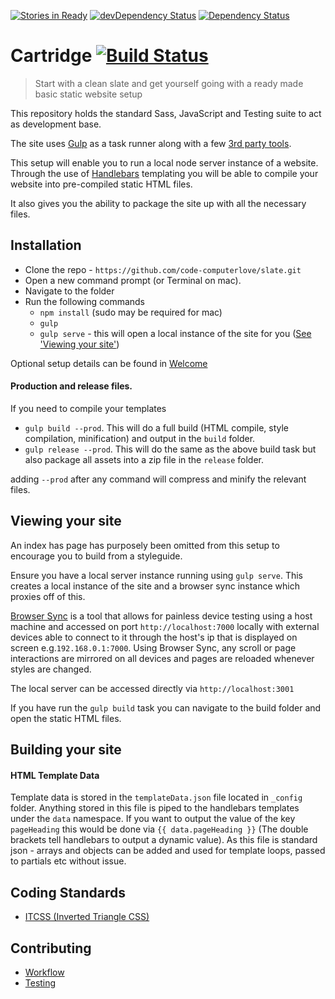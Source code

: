 [![Stories in Ready](https://badge.waffle.io/cartridge/cartridge.svg?label=ready&title=Ready)](http://waffle.io/code-computerlove/cartridge)
[![devDependency Status](https://david-dm.org/cartridge/cartridge/dev-status.svg)](https://david-dm.org/code-computerlove/cartridge#info=devDependencies)
[![Dependency Status](https://david-dm.org/cartridge/cartridge.svg)](https://david-dm.org/code-computerlove/cartridge)

# Cartridge [![Build Status](https://travis-ci.org/cartridge/cartridge.svg?branch=master)](https://travis-ci.org/cartridge/cartridge)

> Start with a clean slate and get yourself going with a ready made basic static website setup

This repository holds the standard Sass, JavaScript and Testing suite to act as development base.

The site uses [Gulp](http://gulpjs.com) as a task runner along with a few [3rd party tools](docs/3rd-party-plugins.md).

This setup will enable you to run a local node server instance of a website. Through the use of [Handlebars](http://handlebarsjs.com) templating you will be able to compile your website into pre-compiled static HTML files.

It also gives you the ability to package the site up with all the necessary files.

## Installation

* Clone the repo - `https://github.com/code-computerlove/slate.git`
* Open a new command prompt (or Terminal on mac).
* Navigate to the folder
* Run the following commands
    * `npm install` (sudo may be required for mac)
    * `gulp`
    * `gulp serve` - this will open a local instance of the site for you ([See 'Viewing your site'](#viewing-your-site))

Optional setup details can be found in [Welcome](docs/welcome.md)

#### Production and release files.

If you need to compile your templates

* `gulp build --prod`. This will do a full build (HTML compile, style compilation, minification) and output in the `build` folder.
* `gulp release --prod`. This will do the same as the above build task but also package all assets into a zip file in the `release` folder.

adding `--prod` after any command will compress and minify the relevant files.

## Viewing your site

An index has page has purposely been omitted from this setup to encourage you to build from a styleguide.

Ensure you have a local server instance running using `gulp serve`. This creates a local instance of the site and a browser sync instance which proxies off of this.

[Browser Sync](http://www.browsersync.io/) is a tool that allows for painless device testing using a host machine and accessed on port `http://localhost:7000` locally with external devices able to connect to it through the host's ip that is displayed on screen e.g.`192.168.0.1:7000`. Using Browser Sync, any scroll or page interactions are mirrored on all devices and pages are reloaded whenever styles are changed.

The local server can be accessed directly via `http://localhost:3001`

If you have run the `gulp build` task you can navigate to the build folder and open the static HTML files.

## Building your site

#### HTML Template Data

Template data is stored in the `templateData.json` file located in `_config` folder. Anything stored in this file is piped to the handlebars templates under the `data` namespace. If you want to output the value of the key `pageHeading` this would be done via `{{ data.pageHeading }}` (The double brackets tell handlebars to output a dynamic value). As this file is standard json - arrays and objects can be added and used for template loops, passed to partials etc without issue.

## Coding Standards

* [ITCSS (Inverted Triangle CSS)](https://speakerdeck.com/dafed/managing-css-projects-with-itcss)

## Contributing

* [Workflow](docs/contributing/workflow.md)
* [Testing](docs/contributing/testing.md)
